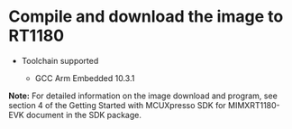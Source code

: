 # Compile and download the image to RT1180

-   Toolchain supported

    - GCC Arm Embedded 10.3.1


**Note:** For detailed information on the image download and program, see section 4 of the Getting Started with MCUXpresso SDK for MIMXRT1180-EVK document in the SDK package.

